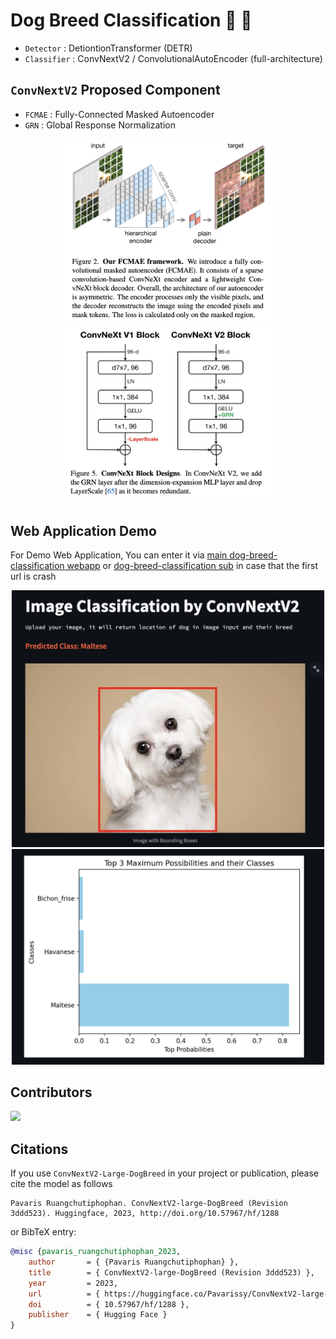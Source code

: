 # Dog Breed Classification 🐶 🥇
- `Detector` : DetiontionTransformer (DETR)
- `Classifier` : ConvNextV2 / ConvolutionalAutoEncoder (full-architecture)

## `ConvNextV2` Proposed Component
- `FCMAE` : Fully-Connected Masked Autoencoder
-  `GRN` : Global Response Normalization
  
<p align='center'>
<img align='auto' src="src/production/web_image/masked_autoencoder.png" width="350" alt="Masked Autoencoder">
	
<img align='auto' src="src/production/web_image/convnext_block.png" width="350" alt="ConvNext Block">
</p>

## Web Application Demo
For Demo Web Application, You can enter it via 
[main dog-breed-classification webapp](https://oppai-dog-breed-classification-webapp-for-deployment.streamlit.app/) or [dog-breed-classification sub](https://oppai-dog-breed-classification.streamlit.app/) in case that the first url is crash

<p align='center'>
<img src="src/production/web_image/sample_prediction.png" width="500" alt="Sample Prediction">
<img src="src/production/web_image/prob_distribution.png" width="500" alt="Probability Distribution">
</p>


## Contributors
<a href="https://github.com/pavaris-pm/dog-breed-classification-webapp/graphs/contributors">
  <img src="https://contrib.rocks/image?repo=pavaris-pm/dog-breed-classification-webapp" />
</a>


## Citations

If you use `ConvNextV2-Large-DogBreed` in your project or publication, please cite the model as follows

```
Pavaris Ruangchutiphophan. ConvNextV2-large-DogBreed (Revision 3ddd523). Huggingface, 2023, http://doi.org/10.57967/hf/1288 
```

or BibTeX entry:

```bib
@misc {pavaris_ruangchutiphophan_2023,
	author       = { {Pavaris Ruangchutiphophan} },
	title        = { ConvNextV2-large-DogBreed (Revision 3ddd523) },
	year         = 2023,
	url          = { https://huggingface.co/Pavarissy/ConvNextV2-large-DogBreed },
	doi          = { 10.57967/hf/1288 },
	publisher    = { Hugging Face }
}
```
